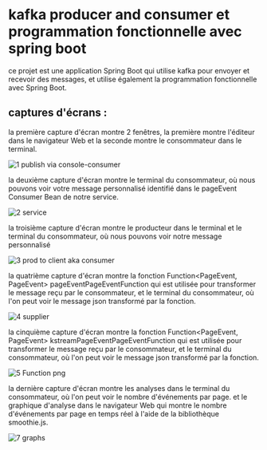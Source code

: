 # kafka producer and consumer et programmation fonctionnelle avec spring boot

ce projet est une application Spring Boot qui utilise kafka pour envoyer et recevoir des messages, et utilise également la programmation fonctionnelle avec Spring Boot.

## captures d'écrans :

la première capture d'écran montre 2 fenêtres, la première montre l'éditeur dans le navigateur Web et la seconde montre le consommateur dans le terminal.

![1 publish via console-consumer ](https://github.com/Yahyaa55/JEE_Activity_six/assets/100850367/0c6062ff-f61d-4aa4-8f50-c1386c8064bb)

la deuxième capture d'écran montre le terminal du consommateur, où nous pouvons voir votre message personnalisé identifié dans le pageEvent Consumer Bean de notre service.

![2 service ](https://github.com/Yahyaa55/JEE_Activity_six/assets/100850367/9e475aec-67a7-4d66-988e-391b72f1b238)

la troisième capture d'écran montre le producteur dans le terminal et le terminal du consommateur, où nous pouvons voir notre message personnalisé

![3 prod to client aka consumer](https://github.com/Yahyaa55/JEE_Activity_six/assets/100850367/9b24ce42-6a65-4c81-8fa1-9ed426d8ecb3)

la quatrième capture d'écran montre la fonction Function<PageEvent, PageEvent> pageEventPageEventFunction qui est utilisée pour transformer 
le message reçu par le consommateur, et le terminal du consommateur, où l'on peut voir le message json transformé par la fonction.

![4 supplier](https://github.com/Yahyaa55/JEE_Activity_six/assets/100850367/3198ebae-d0a3-4e96-9cad-facf336b5798)

la cinquième capture d'écran montre la fonction Function<PageEvent, PageEvent> kstreamPageEventPageEventFunction qui est utilisée pour transformer le message reçu par le consommateur, 
et le terminal du consommateur, où l'on peut voir le message json transformé par la fonction.

![5 Function png](https://github.com/Yahyaa55/JEE_Activity_six/assets/100850367/2f068d19-2373-4af5-ae6b-542fbd03650b)

la dernière capture d'écran montre les analyses dans le terminal du consommateur, où l'on peut voir le nombre d'événements par page. et le graphique d'analyse dans le navigateur Web qui montre 
le nombre d'événements par page en temps réel à l'aide de la bibliothèque smoothie.js.

![7 graphs](https://github.com/Yahyaa55/JEE_Activity_six/assets/100850367/ecfec473-5f7d-420f-ac49-c87c1c427773)

